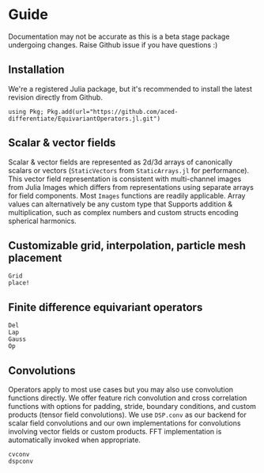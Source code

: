 # Guide

Documentation may not be accurate as this is a beta stage package undergoing changes. Raise Github issue if you have questions :)

## Installation
We're a registered Julia package, but it's recommended to install the latest revision directly from Github.
```
using Pkg; Pkg.add(url="https://github.com/aced-differentiate/EquivariantOperators.jl.git")
```
## Scalar & vector fields

Scalar & vector fields are represented as 2d/3d arrays of canonically scalars or vectors (`StaticVectors` from `StaticArrays.jl` for performance). This vector field representation is consistent with multi-channel images from Julia Images which differs from representations using separate arrays for field components. Most `Images` functions are readily applicable. Array values can alternatively be any custom type that Supports addition & multiplication, such as complex numbers and custom structs encoding spherical harmonics.

## Customizable grid, interpolation, particle mesh placement 

```@docs
Grid
place!
```


## Finite difference equivariant operators

```@docs
Del
Lap
Gauss
Op
```

## Convolutions

Operators apply to most use cases but you may also use convolution functions directly. We offer feature rich convolution and cross correlation functions with options for padding, stride, boundary conditions, and custom products (tensor field convolutions). We use `DSP.conv` as our backend for scalar field convolutions and our own implementations for convolutions involving vector fields or custom products. FFT implementation is automatically invoked when appropriate. 

```@docs
cvconv
dspconv
```
